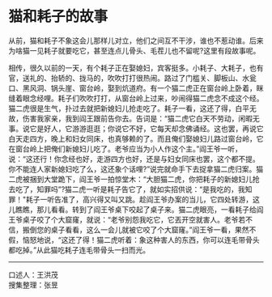 # 猫和耗子的故事

从前，猫和耗子不象这会儿那样儿对立，他们之间互不干涉，谁也不惹动谁。后来为啥猫一见耗子就要吃它，甚至连点儿骨头、毛茬儿也不留呢?这里有段故事呢。

相传，很久以前的一天，有个耗子正在娶媳妇，宾客挺多。小耗子、大耗子，也有官，送礼的、抬轿的、拢马的，吹吹打打很热闹。路过了门槛关、脚板山、水瓮口、黑风洞、锅头崖、窗台岭，娶到炕道府。有一个猫二虎正在窗台岭上卧着，眯缝着眼念经哩。耗子们吹吹打打，从窗台岭上过来，吵闹得猫二虎念不成这个经。猫二虎很是生气，扑过去就把新媳妇儿抢走吃了。耗子一看，这还了得，白平无故，伤害我家亲，我到阎王跟前告你去。告词是：“猫二虎它白天不劳动，闲暇无事。说它是好人，它游游逛逛；你说它不好，它每天却念佛诵经。这也罢，再说它白天走四方，晚上和妇女同床，也真够赖的了。而且俺们娶媳妇儿路过窗台岭，它在窗台岭上把俺们新媳妇儿吃了。老爷应当为小人作这个主。”阎王爷一听，说：“这还行！你念经也好，走游四方也好，还是与妇女同床也罢，这个都不提。你不能连人家新媳妇吃了么，这还象个话哩?”说完就命手下去捉拿猫二虎归案。猫二虎被捆到大堂跪下，阎王爷一拍惊堂木：“大胆猫二虎，你把耗子的新媳妇儿抢去吃了，知罪吗”?猫二虎一听是耗子告它了，就如实招供说：“是我吃的，我知罪！"耗子一听告准了，高兴得又叫又跳。趁阎王爷办案的当儿，它四处转游，这儿瞧瞧，那儿看看。转到了阎王爷桌下咬起了桌子来。猫二虎眼亮，一看耗子给阎王爷桌子咬了个大窟窿，就说：“老爷别怨我吃它，它丟开空就害人。老爷若不信，搬倒您的桌子看看，这么一会儿就被它咬了个大窟窿。”阎王爷一看，果然不假，恼怒地说，“这还了得！猫二虎听着：象这种害人的东西，你可以连毛带骨头都吃掉。”从此猫吃耗子连毛带骨头一扫而光。

---

口述人：王洪茂  
搜集整理：张昱